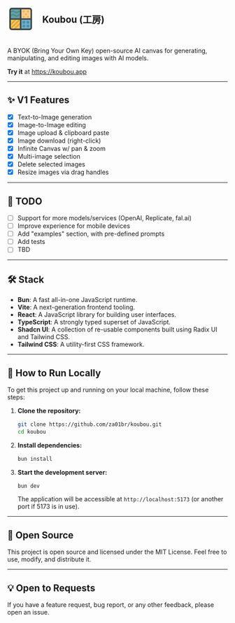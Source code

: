 <div style="display: flex; align-items: center;">
  <img src="./public/logo.png" alt="Koubou Logo" width="60" style="margin-right: 20px;"/>
  <h2 style="margin: 0;">Koubou (工房)</h1>
</div>

<p style="padding-top: 20px">
  A BYOK (Bring Your Own Key) open-source AI canvas for generating, manipulating, and editing images with AI models.
</p>

<p>
  <b>Try it</b> at <a href="https://koubou.app/">https://koubou.app</a>
</p>

---

## ✨ V1 Features

- [x] Text-to-Image generation
- [x] Image-to-Image editing
- [x] Image upload & clipboard paste
- [x] Image download (right-click)
- [x] Infinite Canvas w/ pan & zoom
- [x] Multi-image selection
- [x] Delete selected images
- [x] Resize images via drag handles

---

## 📝 TODO

- [ ] Support for more models/services (OpenAI, Replicate, fal.ai)
- [ ] Improve experience for mobile devices
- [ ] Add "examples" section, with pre-defined prompts
- [ ] Add tests
- [ ] TBD

---

## 🛠️ Stack

- **Bun**: A fast all-in-one JavaScript runtime.
- **Vite**: A next-generation frontend tooling.
- **React**: A JavaScript library for building user interfaces.
- **TypeScript**: A strongly typed superset of JavaScript.
- **Shadcn UI**: A collection of re-usable components built using Radix UI and Tailwind CSS.
- **Tailwind CSS**: A utility-first CSS framework.

---

## 🚀 How to Run Locally

To get this project up and running on your local machine, follow these steps:

1.  **Clone the repository:**

    ```bash
    git clone https://github.com/za01br/koubou.git
    cd koubou
    ```

2.  **Install dependencies:**

    ```bash
    bun install
    ```

3.  **Start the development server:**

    ```bash
    bun dev
    ```

    The application will be accessible at `http://localhost:5173` (or another port if 5173 is in use).

---

## 🤝 Open Source

This project is open source and licensed under the MIT License. Feel free to use, modify, and distribute it.

---

## 💡 Open to Requests

If you have a feature request, bug report, or any other feedback, please open an issue.
